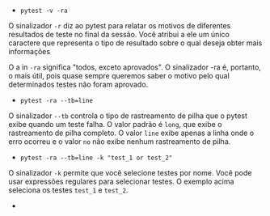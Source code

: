 * `pytest -v -ra`

O sinalizador `-r` diz ao pytest para relatar os motivos de diferentes resultados de teste no final da sessão. Você atribui a ele um único caractere que representa o tipo de resultado sobre o qual deseja obter mais informações

O a in `-ra` significa "todos, exceto aprovados". O sinalizador -ra é, portanto, o mais útil, pois quase sempre queremos saber o motivo pelo qual determinados testes não foram aprovado.

* `pytest -ra --tb=line`

O sinalizador `--tb` controla o tipo de rastreamento de pilha que o pytest exibe quando um teste falha. O valor padrão é `long`, que exibe o rastreamento de pilha completo. O valor `line` exibe apenas a linha onde o erro ocorreu e o valor `no` não exibe nenhum rastreamento de pilha.

* `pytest -ra --tb=line -k "test_1 or test_2"`

O sinalizador `-k` permite que você selecione testes por nome. Você pode usar expressões regulares para selecionar testes. O exemplo acima seleciona os testes `test_1` e `test_2`.

* 